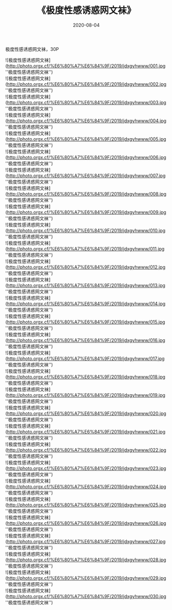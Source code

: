 ﻿---
layout: post
title:  《极度性感诱惑网文袜》
date:   2020-08-04
img: xinggan/jdxgyhwww.jpg
categories: [美女, 性感, 泳衣]
---

极度性感诱惑网文袜，30P

![极度性感诱惑网文袜](http://photo.orgx.cf/%E6%80%A7%E6%84%9F/2019/jdxgyhwww/001.jpg ''极度性感诱惑网文袜'') <br>
![极度性感诱惑网文袜](http://photo.orgx.cf/%E6%80%A7%E6%84%9F/2019/jdxgyhwww/002.jpg ''极度性感诱惑网文袜'') <br>
![极度性感诱惑网文袜](http://photo.orgx.cf/%E6%80%A7%E6%84%9F/2019/jdxgyhwww/003.jpg ''极度性感诱惑网文袜'') <br>
![极度性感诱惑网文袜](http://photo.orgx.cf/%E6%80%A7%E6%84%9F/2019/jdxgyhwww/004.jpg ''极度性感诱惑网文袜'') <br>
![极度性感诱惑网文袜](http://photo.orgx.cf/%E6%80%A7%E6%84%9F/2019/jdxgyhwww/005.jpg ''极度性感诱惑网文袜'') <br>
![极度性感诱惑网文袜](http://photo.orgx.cf/%E6%80%A7%E6%84%9F/2019/jdxgyhwww/006.jpg ''极度性感诱惑网文袜'') <br>
![极度性感诱惑网文袜](http://photo.orgx.cf/%E6%80%A7%E6%84%9F/2019/jdxgyhwww/007.jpg ''极度性感诱惑网文袜'') <br>
![极度性感诱惑网文袜](http://photo.orgx.cf/%E6%80%A7%E6%84%9F/2019/jdxgyhwww/008.jpg ''极度性感诱惑网文袜'') <br>
![极度性感诱惑网文袜](http://photo.orgx.cf/%E6%80%A7%E6%84%9F/2019/jdxgyhwww/009.jpg ''极度性感诱惑网文袜'') <br>
![极度性感诱惑网文袜](http://photo.orgx.cf/%E6%80%A7%E6%84%9F/2019/jdxgyhwww/010.jpg ''极度性感诱惑网文袜'') <br>
![极度性感诱惑网文袜](http://photo.orgx.cf/%E6%80%A7%E6%84%9F/2019/jdxgyhwww/011.jpg ''极度性感诱惑网文袜'') <br>
![极度性感诱惑网文袜](http://photo.orgx.cf/%E6%80%A7%E6%84%9F/2019/jdxgyhwww/012.jpg ''极度性感诱惑网文袜'') <br>
![极度性感诱惑网文袜](http://photo.orgx.cf/%E6%80%A7%E6%84%9F/2019/jdxgyhwww/013.jpg ''极度性感诱惑网文袜'') <br>
![极度性感诱惑网文袜](http://photo.orgx.cf/%E6%80%A7%E6%84%9F/2019/jdxgyhwww/014.jpg ''极度性感诱惑网文袜'') <br>
![极度性感诱惑网文袜](http://photo.orgx.cf/%E6%80%A7%E6%84%9F/2019/jdxgyhwww/015.jpg ''极度性感诱惑网文袜'') <br>
![极度性感诱惑网文袜](http://photo.orgx.cf/%E6%80%A7%E6%84%9F/2019/jdxgyhwww/016.jpg ''极度性感诱惑网文袜'') <br>
![极度性感诱惑网文袜](http://photo.orgx.cf/%E6%80%A7%E6%84%9F/2019/jdxgyhwww/017.jpg ''极度性感诱惑网文袜'') <br>
![极度性感诱惑网文袜](http://photo.orgx.cf/%E6%80%A7%E6%84%9F/2019/jdxgyhwww/018.jpg ''极度性感诱惑网文袜'') <br>
![极度性感诱惑网文袜](http://photo.orgx.cf/%E6%80%A7%E6%84%9F/2019/jdxgyhwww/019.jpg ''极度性感诱惑网文袜'') <br>
![极度性感诱惑网文袜](http://photo.orgx.cf/%E6%80%A7%E6%84%9F/2019/jdxgyhwww/020.jpg ''极度性感诱惑网文袜'') <br>
![极度性感诱惑网文袜](http://photo.orgx.cf/%E6%80%A7%E6%84%9F/2019/jdxgyhwww/021.jpg ''极度性感诱惑网文袜'') <br>
![极度性感诱惑网文袜](http://photo.orgx.cf/%E6%80%A7%E6%84%9F/2019/jdxgyhwww/022.jpg ''极度性感诱惑网文袜'') <br>
![极度性感诱惑网文袜](http://photo.orgx.cf/%E6%80%A7%E6%84%9F/2019/jdxgyhwww/023.jpg ''极度性感诱惑网文袜'') <br>
![极度性感诱惑网文袜](http://photo.orgx.cf/%E6%80%A7%E6%84%9F/2019/jdxgyhwww/024.jpg ''极度性感诱惑网文袜'') <br>
![极度性感诱惑网文袜](http://photo.orgx.cf/%E6%80%A7%E6%84%9F/2019/jdxgyhwww/025.jpg ''极度性感诱惑网文袜'') <br>
![极度性感诱惑网文袜](http://photo.orgx.cf/%E6%80%A7%E6%84%9F/2019/jdxgyhwww/026.jpg ''极度性感诱惑网文袜'') <br>
![极度性感诱惑网文袜](http://photo.orgx.cf/%E6%80%A7%E6%84%9F/2019/jdxgyhwww/027.jpg ''极度性感诱惑网文袜'') <br>
![极度性感诱惑网文袜](http://photo.orgx.cf/%E6%80%A7%E6%84%9F/2019/jdxgyhwww/028.jpg ''极度性感诱惑网文袜'') <br>
![极度性感诱惑网文袜](http://photo.orgx.cf/%E6%80%A7%E6%84%9F/2019/jdxgyhwww/029.jpg ''极度性感诱惑网文袜'') <br>
![极度性感诱惑网文袜](http://photo.orgx.cf/%E6%80%A7%E6%84%9F/2019/jdxgyhwww/030.jpg ''极度性感诱惑网文袜'') <br>
